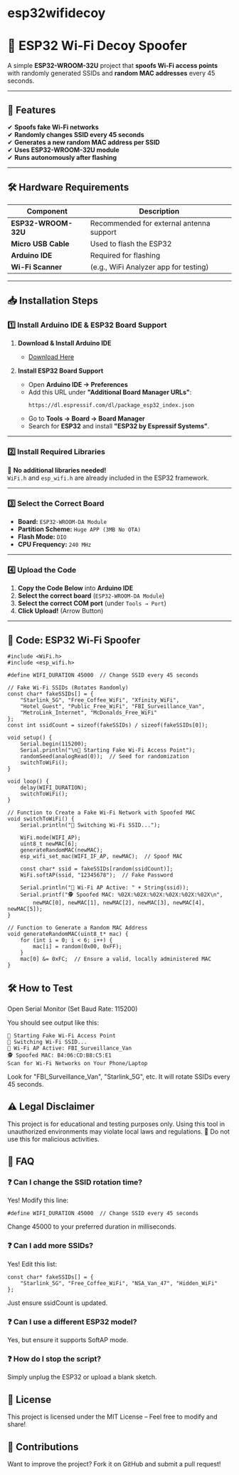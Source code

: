 # esp32wifidecoy

# 🚀 ESP32 Wi-Fi Decoy Spoofer

A simple **ESP32-WROOM-32U** project that **spoofs Wi-Fi access points** with randomly generated SSIDs and **random MAC addresses** every 45 seconds.

---

## 📌 Features

✔ **Spoofs fake Wi-Fi networks**  
✔ **Randomly changes SSID every 45 seconds**  
✔ **Generates a new random MAC address per SSID**  
✔ **Uses ESP32-WROOM-32U module**  
✔ **Runs autonomously after flashing**  

---

## 🛠️ Hardware Requirements

| Component            | Description |
|----------------------|-------------|
| **ESP32-WROOM-32U**  | Recommended for external antenna support |
| **Micro USB Cable** | Used to flash the ESP32 |
| **Arduino IDE** | Required for flashing |
| **Wi-Fi Scanner** | (e.g., WiFi Analyzer app for testing) |

---

## 📥 Installation Steps

### 1️⃣ Install Arduino IDE & ESP32 Board Support
1. **Download & Install Arduino IDE**  
   - [Download Here](https://www.arduino.cc/en/software)

2. **Install ESP32 Board Support**
   - Open **Arduino IDE → Preferences**  
   - Add this URL under **"Additional Board Manager URLs"**:
     ```
     https://dl.espressif.com/dl/package_esp32_index.json
     ```
   - Go to **Tools → Board → Board Manager**  
   - Search for **ESP32** and install **"ESP32 by Espressif Systems"**.

---

### 2️⃣ Install Required Libraries
🚀 **No additional libraries needed!**  
`WiFi.h` and `esp_wifi.h` are already included in the ESP32 framework.

---

### 3️⃣ Select the Correct Board
- **Board:** `ESP32-WROOM-DA Module`  
- **Partition Scheme:** `Huge APP (3MB No OTA)`  
- **Flash Mode:** `DIO`  
- **CPU Frequency:** `240 MHz`

---

### 4️⃣ Upload the Code
1. **Copy the Code Below** into **Arduino IDE**
2. **Select the correct board** (`ESP32-WROOM-DA Module`)
3. **Select the correct COM port** (under `Tools → Port`)
4. **Click Upload!** (Arrow Button)

---

## 📜 Code: ESP32 Wi-Fi Spoofer

```
#include <WiFi.h>
#include <esp_wifi.h>

#define WIFI_DURATION 45000  // Change SSID every 45 seconds

// Fake Wi-Fi SSIDs (Rotates Randomly)
const char* fakeSSIDs[] = {
    "Starlink_5G", "Free_Coffee_WiFi", "Xfinity_WiFi",
    "Hotel_Guest", "Public_Free_WiFi", "FBI_Surveillance_Van",
    "MetroLink_Internet", "McDonalds_Free_WiFi"
};
const int ssidCount = sizeof(fakeSSIDs) / sizeof(fakeSSIDs[0]);

void setup() {
    Serial.begin(115200);
    Serial.println("\n📡 Starting Fake Wi-Fi Access Point");
    randomSeed(analogRead(0));  // Seed for randomization
    switchToWiFi();
}

void loop() {
    delay(WIFI_DURATION);
    switchToWiFi();
}

// Function to Create a Fake Wi-Fi Network with Spoofed MAC
void switchToWiFi() {
    Serial.println("🔄 Switching Wi-Fi SSID...");
    
    WiFi.mode(WIFI_AP);
    uint8_t newMAC[6];
    generateRandomMAC(newMAC);
    esp_wifi_set_mac(WIFI_IF_AP, newMAC);  // Spoof MAC

    const char* ssid = fakeSSIDs[random(ssidCount)];
    WiFi.softAP(ssid, "12345678");  // Fake Password

    Serial.println("📡 Wi-Fi AP Active: " + String(ssid));
    Serial.printf("🕵️ Spoofed MAC: %02X:%02X:%02X:%02X:%02X:%02X\n", 
        newMAC[0], newMAC[1], newMAC[2], newMAC[3], newMAC[4], newMAC[5]);
}

// Function to Generate a Random MAC Address
void generateRandomMAC(uint8_t* mac) {
    for (int i = 0; i < 6; i++) {
        mac[i] = random(0x00, 0xFF);
    }
    mac[0] &= 0xFC;  // Ensure a valid, locally administered MAC
}
```
## 🛠️ How to Test
Open Serial Monitor (Set Baud Rate: 115200)

You should see output like this:

```
📡 Starting Fake Wi-Fi Access Point
🔄 Switching Wi-Fi SSID...
📡 Wi-Fi AP Active: FBI_Surveillance_Van
🕵️ Spoofed MAC: B4:06:CD:B8:C5:E1
Scan for Wi-Fi Networks on Your Phone/Laptop
```
Look for "FBI_Surveillance_Van", "Starlink_5G", etc.
It will rotate SSIDs every 45 seconds.
## ⚠️ Legal Disclaimer
This project is for educational and testing purposes only.
Using this tool in unauthorized environments may violate local laws and regulations.
🚨 Do not use this for malicious activities.

## 📌 FAQ
### ❓ Can I change the SSID rotation time?
Yes! Modify this line:

```
#define WIFI_DURATION 45000  // Change SSID every 45 seconds
```
Change 45000 to your preferred duration in milliseconds.

### ❓ Can I add more SSIDs?
Yes! Edit this list:

```
const char* fakeSSIDs[] = {
    "Starlink_5G", "Free_Coffee_WiFi", "NSA_Van_47", "Hidden_WiFi"
};
```
Just ensure ssidCount is updated.

### ❓ Can I use a different ESP32 model?
Yes, but ensure it supports SoftAP mode.

### ❓ How do I stop the script?
Simply unplug the ESP32 or upload a blank sketch.

## 📜 License
This project is licensed under the MIT License – Feel free to modify and share!

## 📡 Contributions
Want to improve the project? Fork it on GitHub and submit a pull request!
